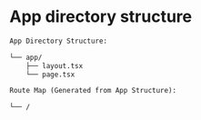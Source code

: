 # App directory structure

```txt
App Directory Structure:

└── app/
    ├── layout.tsx
    └── page.tsx

```

```txt
Route Map (Generated from App Structure):

└── /

```
